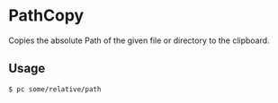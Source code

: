 # PathCopy
Copies the absolute Path of the given file or directory to the clipboard.

## Usage

```
$ pc some/relative/path
```
